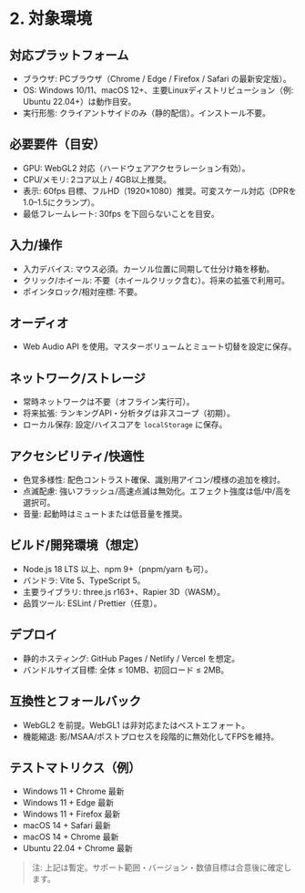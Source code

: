 # 2. 対象環境

## 対応プラットフォーム
- ブラウザ: PCブラウザ（Chrome / Edge / Firefox / Safari の最新安定版）。
- OS: Windows 10/11、macOS 12+、主要Linuxディストリビューション（例: Ubuntu 22.04+）は動作目安。
- 実行形態: クライアントサイドのみ（静的配信）。インストール不要。

## 必要要件（目安）
- GPU: WebGL2 対応（ハードウェアアクセラレーション有効）。
- CPU/メモリ: 2コア以上 / 4GB以上推奨。
- 表示: 60fps 目標、フルHD（1920×1080）推奨。可変スケール対応（DPRを1.0–1.5にクランプ）。
- 最低フレームレート: 30fps を下回らないことを目安。

## 入力/操作
- 入力デバイス: マウス必須。カーソル位置に同期して仕分け箱を移動。
- クリック/ホイール: 不要（ホイールクリック含む）。将来の拡張で利用可。
- ポインタロック/相対座標: 不要。

## オーディオ
- Web Audio API を使用。マスターボリュームとミュート切替を設定に保存。

## ネットワーク/ストレージ
- 常時ネットワークは不要（オフライン実行可）。
- 将来拡張: ランキングAPI・分析タグは非スコープ（初期）。
- ローカル保存: 設定/ハイスコアを `localStorage` に保存。

## アクセシビリティ/快適性
- 色覚多様性: 配色コントラスト確保、識別用アイコン/模様の追加を検討。
- 点滅配慮: 強いフラッシュ/高速点滅は無効化。エフェクト強度は低/中/高を選択可。
- 音量: 起動時はミュートまたは低音量を推奨。

## ビルド/開発環境（想定）
- Node.js 18 LTS 以上、npm 9+（pnpm/yarn も可）。
- バンドラ: Vite 5、TypeScript 5。
- 主要ライブラリ: three.js r163+、Rapier 3D（WASM）。
- 品質ツール: ESLint / Prettier（任意）。

## デプロイ
- 静的ホスティング: GitHub Pages / Netlify / Vercel を想定。
- バンドルサイズ目標: 全体 ≤ 10MB、初回ロード ≤ 2MB。

## 互換性とフォールバック
- WebGL2 を前提。WebGL1 は非対応またはベストエフォート。
- 機能縮退: 影/MSAA/ポストプロセスを段階的に無効化してFPSを維持。

## テストマトリクス（例）
- Windows 11 + Chrome 最新
- Windows 11 + Edge 最新
- Windows 11 + Firefox 最新
- macOS 14 + Safari 最新
- macOS 14 + Chrome 最新
- Ubuntu 22.04 + Chrome 最新

> 注: 上記は暫定。サポート範囲・バージョン・数値目標は合意後に確定します。
